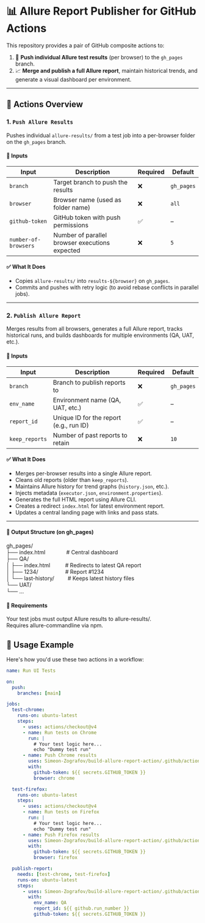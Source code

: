 # 📊 Allure Report Publisher for GitHub Actions

This repository provides a pair of GitHub composite actions to:

1. 🧪 **Push individual Allure test results** (per browser) to the `gh_pages` branch.
2. 📈 **Merge and publish a full Allure report**, maintain historical trends, and generate a visual dashboard per environment.

---

## 🧩 Actions Overview

### 1. `Push Allure Results`

Pushes individual `allure-results/` from a test job into a per-browser folder on the `gh_pages` branch.

#### 🔧 Inputs

| Input                | Description                                      | Required | Default     |
|----------------------|--------------------------------------------------|----------|-------------|
| `branch`             | Target branch to push the results                | ❌       | `gh_pages`  |
| `browser`            | Browser name (used as folder name)               | ❌       | `all`       |
| `github-token`       | GitHub token with push permissions               | ✅       | –           |
| `number-of-browsers` | Number of parallel browser executions expected   | ❌       | `5`         |

#### ✅ What It Does

- Copies `allure-results/` into `results-${browser}` on `gh_pages`.
- Commits and pushes with retry logic (to avoid rebase conflicts in parallel jobs).

---

### 2. `Publish Allure Report`

Merges results from all browsers, generates a full Allure report, tracks historical runs, and builds dashboards for multiple environments (QA, UAT, etc.).

#### 🔧 Inputs

| Input           | Description                             | Required | Default      |
|----------------|------------------------------------------|----------|--------------|
| `branch`        | Branch to publish reports to            | ❌        | `gh_pages`  |
| `env_name`      | Environment name (QA, UAT, etc.)        | ✅        | –           |
| `report_id`     | Unique ID for the report (e.g., run ID) | ✅        | –           |
| `keep_reports`  | Number of past reports to retain        | ❌        | `10`        |

#### ✅ What It Does

- Merges per-browser results into a single Allure report.
- Cleans old reports (older than `keep_reports`).
- Maintains Allure history for trend graphs (`history.json`, etc.).
- Injects metadata (`executor.json`, `environment.properties`).
- Generates the full HTML report using Allure CLI.
- Creates a redirect `index.html` for latest environment report.
- Updates a central landing page with links and pass stats.

---

#### 📂 Output Structure (on gh_pages)
gh_pages/  
├── index.html   &nbsp;&nbsp;&nbsp;&nbsp;&nbsp;&nbsp;&nbsp;&nbsp;&nbsp;&nbsp;&nbsp;&nbsp;              # Central dashboard  
├── QA/  
│   ├── index.html     &nbsp;&nbsp;&nbsp;&nbsp;&nbsp;&nbsp;&nbsp;&nbsp;                # Redirects to latest QA report  
│   ├── 1234/        &nbsp;&nbsp;&nbsp;&nbsp;&nbsp;&nbsp;&nbsp;&nbsp;&nbsp;&nbsp;&nbsp;&nbsp;&nbsp;&nbsp;&nbsp;&nbsp;              # Report #1234  
│   └── last-history/      &nbsp;&nbsp;&nbsp;&nbsp;&nbsp;&nbsp;&nbsp;       # Keeps latest history files  
└── UAT/  
    └── ...  

#### 🧪 Requirements  
Your test jobs must output Allure results to allure-results/.  
Requires allure-commandline via npm.

## 🚀 Usage Example

Here's how you'd use these two actions in a workflow:

```yaml
name: Run UI Tests

on:
  push:
    branches: [main]

jobs:
  test-chrome:
    runs-on: ubuntu-latest
    steps:
      - uses: actions/checkout@v4
      - name: Run tests on Chrome
        run: |
          # Your test logic here...
          echo "Dummy test run"
      - name: Push Chrome results
        uses: Simeon-Zografov/build-allure-report-action/.github/actions/push-individual-report@main
        with:
          github-token: ${{ secrets.GITHUB_TOKEN }}
          browser: chrome

  test-firefox:
    runs-on: ubuntu-latest
    steps:
      - uses: actions/checkout@v4
      - name: Run tests on Firefox
        run: |
          # Your test logic here...
          echo "Dummy test run"
      - name: Push Firefox results
        uses: Simeon-Zografov/build-allure-report-action/.github/actions/push-individual-report@main
        with:
          github-token: ${{ secrets.GITHUB_TOKEN }}
          browser: firefox

  publish-report:
    needs: [test-chrome, test-firefox]
    runs-on: ubuntu-latest
    steps:
      - uses: Simeon-Zografov/build-allure-report-action/.github/actions/build-report@main
        with:
          env_name: QA
          report_id: ${{ github.run_number }}
          github-token: ${{ secrets.GITHUB_TOKEN }}



